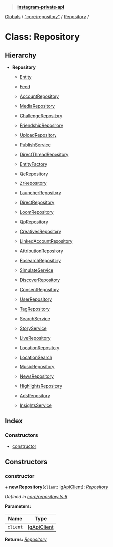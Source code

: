 > **[instagram-private-api](../README.md)**

[Globals](../README.md) / ["core/repository"](../modules/_core_repository_.md) / [Repository](_core_repository_.repository.md) /

# Class: Repository

## Hierarchy

* **Repository**

  * [Entity](_core_entity_.entity.md)

  * [Feed](_core_feed_.feed.md)

  * [AccountRepository](_repositories_account_repository_.accountrepository.md)

  * [MediaRepository](_repositories_media_repository_.mediarepository.md)

  * [ChallengeRepository](_repositories_challenge_repository_.challengerepository.md)

  * [FriendshipRepository](_repositories_friendship_repository_.friendshiprepository.md)

  * [UploadRepository](_repositories_upload_repository_.uploadrepository.md)

  * [PublishService](_services_publish_service_.publishservice.md)

  * [DirectThreadRepository](_repositories_direct_thread_repository_.directthreadrepository.md)

  * [EntityFactory](_core_entity_factory_.entityfactory.md)

  * [QeRepository](_repositories_qe_repository_.qerepository.md)

  * [ZrRepository](_repositories_zr_repository_.zrrepository.md)

  * [LauncherRepository](_repositories_launcher_repository_.launcherrepository.md)

  * [DirectRepository](_repositories_direct_repository_.directrepository.md)

  * [LoomRepository](_repositories_loom_repository_.loomrepository.md)

  * [QpRepository](_repositories_qp_repository_.qprepository.md)

  * [CreativesRepository](_repositories_creatives_repository_.creativesrepository.md)

  * [LinkedAccountRepository](_repositories_linked_account_repository_.linkedaccountrepository.md)

  * [AttributionRepository](_repositories_attribution_repository_.attributionrepository.md)

  * [FbsearchRepository](_repositories_fbsearch_repository_.fbsearchrepository.md)

  * [SimulateService](_services_simulate_service_.simulateservice.md)

  * [DiscoverRepository](_repositories_discover_repository_.discoverrepository.md)

  * [ConsentRepository](_repositories_consent_repository_.consentrepository.md)

  * [UserRepository](_repositories_user_repository_.userrepository.md)

  * [TagRepository](_repositories_tag_repository_.tagrepository.md)

  * [SearchService](_services_search_service_.searchservice.md)

  * [StoryService](_services_story_service_.storyservice.md)

  * [LiveRepository](_repositories_live_repository_.liverepository.md)

  * [LocationRepository](_repositories_location_repository_.locationrepository.md)

  * [LocationSearch](_repositories_location_search_repository_.locationsearch.md)

  * [MusicRepository](_repositories_music_repository_.musicrepository.md)

  * [NewsRepository](_repositories_news_repository_.newsrepository.md)

  * [HighlightsRepository](_repositories_highlights_repository_.highlightsrepository.md)

  * [AdsRepository](_repositories_ads_repository_.adsrepository.md)

  * [InsightsService](_services_insights_service_.insightsservice.md)

## Index

### Constructors

* [constructor](_core_repository_.repository.md#constructor)

## Constructors

###  constructor

\+ **new Repository**(`client`: [IgApiClient](_core_client_.igapiclient.md)): *[Repository](_core_repository_.repository.md)*

*Defined in [core/repository.ts:6](https://github.com/dilame/instagram-private-api/blob/e9c516c/src/core/repository.ts#L6)*

**Parameters:**

Name | Type |
------ | ------ |
`client` | [IgApiClient](_core_client_.igapiclient.md) |

**Returns:** *[Repository](_core_repository_.repository.md)*